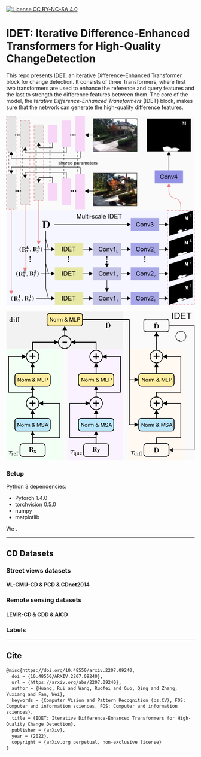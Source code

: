 [![License CC BY-NC-SA 4.0](https://img.shields.io/badge/license-CC4.0-blue.svg)](https://raw.githubusercontent.com/nvlabs/SPADE/master/LICENSE.md)

# IDET: Iterative Difference-Enhanced Transformers for High-Quality ChangeDetection
This repo presents [IDET](https://arxiv.org/pdf/2207.09240), an iterative Difference-Enhanced Transformer block for change detection. 
It consists of three Transformers, where first two transformers are used to enhance the reference and query features and the last to strength the difference features between them. 
The core of the model, the *terative Difference-Enhanced Transformers* (IDET) block, 
makes sure that the network can generate the high-quality difference features.

![IDET framework](img/framework.png#pic_center)

![IDET model architecture](img/IDET.png#pic_center)



### Setup

Python 3 dependencies:

* Pytorch 1.4.0
* torchvision 0.5.0
* numpy
* matplotlib



We .



---
## CD Datasets

### Street views datasets
#### VL-CMU-CD & PCD & CDnet2014


### Remote sensing datasets
#### LEVIR-CD & CDD & AICD

### Labels

---
## Cite


```
@misc{https://doi.org/10.48550/arxiv.2207.09240,
  doi = {10.48550/ARXIV.2207.09240},
  url = {https://arxiv.org/abs/2207.09240},
  author = {Huang, Rui and Wang, Ruofei and Guo, Qing and Zhang, Yuxiang and Fan, Wei},
  keywords = {Computer Vision and Pattern Recognition (cs.CV), FOS: Computer and information sciences, FOS: Computer and information sciences},
  title = {IDET: Iterative Difference-Enhanced Transformers for High-Quality Change Detection},
  publisher = {arXiv},
  year = {2022},
  copyright = {arXiv.org perpetual, non-exclusive license}
}
```